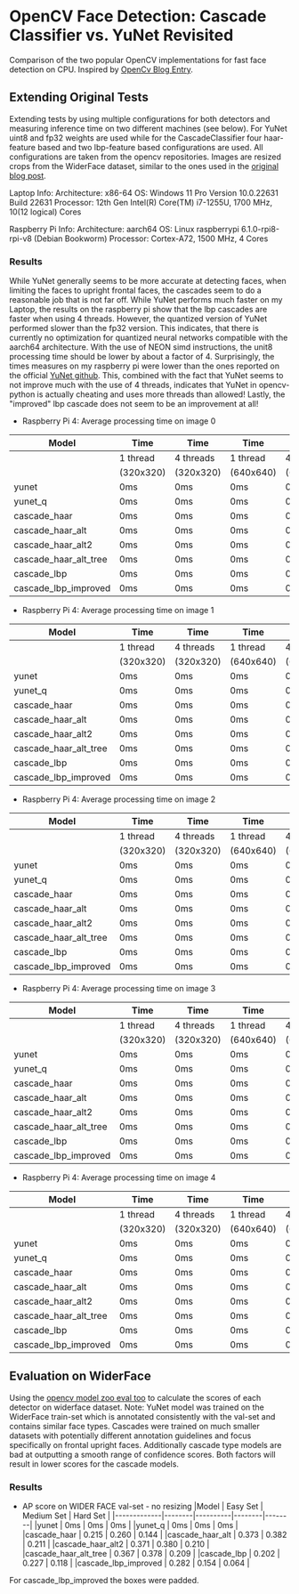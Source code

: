 # OpenCV Face Detection: Cascade Classifier vs. YuNet Revisited

Comparison of the two popular OpenCV implementations for fast face detection on CPU. Inspired by [OpenCv Blog Entry](https://opencv.org/blog/opencv-face-detection-cascade-classifier-vs-yunet/).

## Extending Original Tests

Extending tests by using multiple configurations for both detectors and measuring inference time on two different machines (see below). For YuNet uint8 and fp32 weights are used while for the CascadeClassifier four haar-feature based and two lbp-feature based configurations are used. All configurations are taken from the opencv repositories. Images are resized crops from the WiderFace dataset, similar to the ones used in the [original blog post](https://opencv.org/blog/opencv-face-detection-cascade-classifier-vs-yunet/).

Laptop Info:
Architecture: x86-64 
OS: Windows 11 Pro Version 10.0.22631 Build 22631
Processor: 12th Gen Intel(R) Core(TM) i7-1255U, 1700 MHz, 10(12 logical) Cores

Raspberry Pi Info:
Architecture: aarch64
OS: Linux raspberrypi 6.1.0-rpi8-rpi-v8 (Debian Bookworm)
Processor: Cortex-A72, 1500 MHz, 4 Cores

### Results

While YuNet generally seems to be more accurate at detecting faces, when limiting the faces to upright frontal faces, the cascades seem to do a reasonable job that is not far off. While YuNet performs much faster on my Laptop, the results on the raspberry pi show that the lbp cascades are faster when using 4 threads. However, the quantized version of YuNet performed slower than the fp32 version. This indicates, that there is currently no optimization for quantized neural networks compatible with the aarch64 architecture. With the use of NEON simd instructions, the unit8 processing time should be lower by about a factor of 4. Surprisingly, the times measures on my raspberry pi were lower than the ones reported on the official [YuNet github](https://github.com/ShiqiYu/libfacedetection). This, combined with the fact that YuNet seems to not improve much with the use of 4 threads, indicates that YuNet in opencv-python is actually cheating and uses more threads than allowed! Lastly, the "improved" lbp cascade does not seem to be an improvement at all!

- Raspberry Pi 4: Average processing time on image 0

|Model | Time | Time | Time | Time |
|-------------|--------|----------|--------|--------|
|    | 1 thread |4 threads|1 thread |4 threads |
|    | (320x320)| (320x320)|(640x640)|(640x640)|
|yunet  | 0ms | 0ms | 0ms | 0ms |
|yunet_q  | 0ms | 0ms | 0ms | 0ms |
|cascade_haar  | 0ms | 0ms | 0ms | 0ms |
|cascade_haar_alt  | 0ms | 0ms | 0ms | 0ms |
|cascade_haar_alt2  | 0ms | 0ms | 0ms | 0ms |
|cascade_haar_alt_tree  | 0ms | 0ms | 0ms | 0ms |
|cascade_lbp  | 0ms | 0ms | 0ms | 0ms |
|cascade_lbp_improved  | 0ms | 0ms | 0ms | 0ms |

- Raspberry Pi 4: Average processing time on image 1

|Model | Time | Time | Time | Time |
|-------------|--------|----------|--------|--------|
|    | 1 thread |4 threads|1 thread |4 threads |
|    | (320x320)| (320x320)|(640x640)|(640x640)|
|yunet  | 0ms | 0ms | 0ms | 0ms |
|yunet_q  | 0ms | 0ms | 0ms | 0ms |
|cascade_haar  | 0ms | 0ms | 0ms | 0ms |
|cascade_haar_alt  | 0ms | 0ms | 0ms | 0ms |
|cascade_haar_alt2  | 0ms | 0ms | 0ms | 0ms |
|cascade_haar_alt_tree  | 0ms | 0ms | 0ms | 0ms |
|cascade_lbp  | 0ms | 0ms | 0ms | 0ms |
|cascade_lbp_improved  | 0ms | 0ms | 0ms | 0ms |

- Raspberry Pi 4: Average processing time on image 2

|Model | Time | Time | Time | Time |
|-------------|--------|----------|--------|--------|
|    | 1 thread |4 threads|1 thread |4 threads |
|    | (320x320)| (320x320)|(640x640)|(640x640)|
|yunet  | 0ms | 0ms | 0ms | 0ms |
|yunet_q  | 0ms | 0ms | 0ms | 0ms |
|cascade_haar  | 0ms | 0ms | 0ms | 0ms |
|cascade_haar_alt  | 0ms | 0ms | 0ms | 0ms |
|cascade_haar_alt2  | 0ms | 0ms | 0ms | 0ms |
|cascade_haar_alt_tree  | 0ms | 0ms | 0ms | 0ms |
|cascade_lbp  | 0ms | 0ms | 0ms | 0ms |
|cascade_lbp_improved  | 0ms | 0ms | 0ms | 0ms |

- Raspberry Pi 4: Average processing time on image 3

|Model | Time | Time | Time | Time |
|-------------|--------|----------|--------|--------|
|    | 1 thread |4 threads|1 thread |4 threads |
|    | (320x320)| (320x320)|(640x640)|(640x640)|
|yunet  | 0ms | 0ms | 0ms | 0ms |
|yunet_q  | 0ms | 0ms | 0ms | 0ms |
|cascade_haar  | 0ms | 0ms | 0ms | 0ms |
|cascade_haar_alt  | 0ms | 0ms | 0ms | 0ms |
|cascade_haar_alt2  | 0ms | 0ms | 0ms | 0ms |
|cascade_haar_alt_tree  | 0ms | 0ms | 0ms | 0ms |
|cascade_lbp  | 0ms | 0ms | 0ms | 0ms |
|cascade_lbp_improved  | 0ms | 0ms | 0ms | 0ms |

- Raspberry Pi 4: Average processing time on image 4

|Model | Time | Time | Time | Time |
|-------------|--------|----------|--------|--------|
|    | 1 thread |4 threads|1 thread |4 threads |
|    | (320x320)| (320x320)|(640x640)|(640x640)|
|yunet  | 0ms | 0ms | 0ms | 0ms |
|yunet_q  | 0ms | 0ms | 0ms | 0ms |
|cascade_haar  | 0ms | 0ms | 0ms | 0ms |
|cascade_haar_alt  | 0ms | 0ms | 0ms | 0ms |
|cascade_haar_alt2  | 0ms | 0ms | 0ms | 0ms |
|cascade_haar_alt_tree  | 0ms | 0ms | 0ms | 0ms |
|cascade_lbp  | 0ms | 0ms | 0ms | 0ms |
|cascade_lbp_improved  | 0ms | 0ms | 0ms | 0ms |

## Evaluation on WiderFace

Using the [opencv model zoo eval too](https://github.com/opencv/opencv_zoo/blob/main/tools/eval) to calculate the scores of each detector on widerface dataset. Note: YuNet model was trained on the WiderFace train-set which is annotated consistently with the val-set and contains similar face types. Cascades were trained on much smaller datasets with potentially different annotation guidelines and focus specifically on frontal upright faces. Additionally cascade type models are bad at outputting a smooth range of confidence scores. Both factors will result in lower scores for the cascade models.

### Results

- AP score on WIDER FACE val-set - no resizing
|Model | Easy Set | Medium Set | Hard Set |
|-------------|--------|----------|--------|--------|
|yunet  | 0ms | 0ms | 0ms |
|yunet_q  | 0ms | 0ms | 0ms |
|cascade_haar  | 0.215 | 0.260 | 0.144 |
|cascade_haar_alt  | 0.373 | 0.382 | 0.211 |
|cascade_haar_alt2  | 0.371 | 0.380 | 0.210 |
|cascade_haar_alt_tree  | 0.367 | 0.378 | 0.209 |
|cascade_lbp  | 0.202 | 0.227 | 0.118 |
|cascade_lbp_improved  | 0.282 | 0.154 | 0.064 |

For cascade_lbp_improved the boxes were padded.
